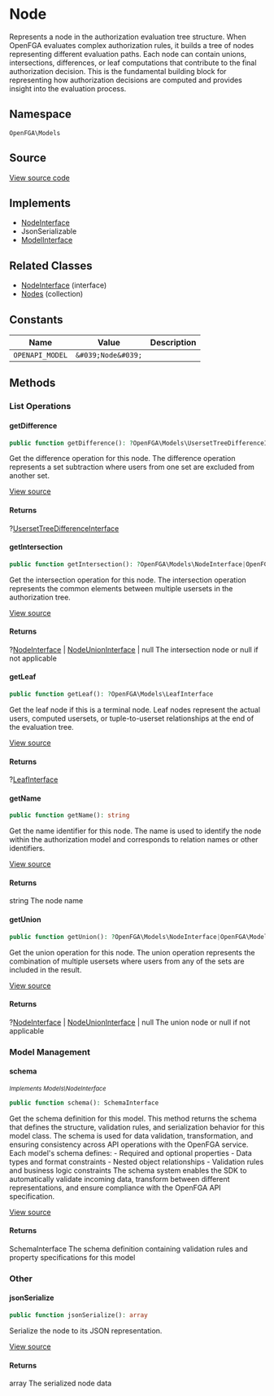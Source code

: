 # Node

Represents a node in the authorization evaluation tree structure. When OpenFGA evaluates complex authorization rules, it builds a tree of nodes representing different evaluation paths. Each node can contain unions, intersections, differences, or leaf computations that contribute to the final authorization decision. This is the fundamental building block for representing how authorization decisions are computed and provides insight into the evaluation process.

## Namespace
`OpenFGA\Models`

## Source
[View source code](https://github.com/evansims/openfga-php/blob/main/src/Models/Node.php)

## Implements
* [NodeInterface](NodeInterface.md)
* JsonSerializable
* [ModelInterface](ModelInterface.md)

## Related Classes
* [NodeInterface](Models/NodeInterface.md) (interface)
* [Nodes](Models/Collections/Nodes.md) (collection)

## Constants
| Name | Value | Description |
|------|-------|-------------|
| `OPENAPI_MODEL` | `&#039;Node&#039;` |  |


## Methods

                                                                                                                        
### List Operations
#### getDifference


```php
public function getDifference(): ?OpenFGA\Models\UsersetTreeDifferenceInterface
```

Get the difference operation for this node. The difference operation represents a set subtraction where users from one set are excluded from another set.

[View source](https://github.com/evansims/openfga-php/blob/main/src/Models/Node.php#L64)


#### Returns
?[UsersetTreeDifferenceInterface](UsersetTreeDifferenceInterface.md)

#### getIntersection


```php
public function getIntersection(): ?OpenFGA\Models\NodeInterface|OpenFGA\Models\NodeUnionInterface|null
```

Get the intersection operation for this node. The intersection operation represents the common elements between multiple usersets in the authorization tree.

[View source](https://github.com/evansims/openfga-php/blob/main/src/Models/Node.php#L73)


#### Returns
?[NodeInterface](NodeInterface.md) &#124; [NodeUnionInterface](NodeUnionInterface.md) &#124; null
 The intersection node or null if not applicable

#### getLeaf


```php
public function getLeaf(): ?OpenFGA\Models\LeafInterface
```

Get the leaf node if this is a terminal node. Leaf nodes represent the actual users, computed usersets, or tuple-to-userset relationships at the end of the evaluation tree.

[View source](https://github.com/evansims/openfga-php/blob/main/src/Models/Node.php#L82)


#### Returns
?[LeafInterface](LeafInterface.md)

#### getName


```php
public function getName(): string
```

Get the name identifier for this node. The name is used to identify the node within the authorization model and corresponds to relation names or other identifiers.

[View source](https://github.com/evansims/openfga-php/blob/main/src/Models/Node.php#L91)


#### Returns
string
 The node name

#### getUnion


```php
public function getUnion(): ?OpenFGA\Models\NodeInterface|OpenFGA\Models\NodeUnionInterface|null
```

Get the union operation for this node. The union operation represents the combination of multiple usersets where users from any of the sets are included in the result.

[View source](https://github.com/evansims/openfga-php/blob/main/src/Models/Node.php#L100)


#### Returns
?[NodeInterface](NodeInterface.md) &#124; [NodeUnionInterface](NodeUnionInterface.md) &#124; null
 The union node or null if not applicable

### Model Management
#### schema

*<small>Implements Models\NodeInterface</small>*  

```php
public function schema(): SchemaInterface
```

Get the schema definition for this model. This method returns the schema that defines the structure, validation rules, and serialization behavior for this model class. The schema is used for data validation, transformation, and ensuring consistency across API operations with the OpenFGA service. Each model&#039;s schema defines: - Required and optional properties - Data types and format constraints - Nested object relationships - Validation rules and business logic constraints The schema system enables the SDK to automatically validate incoming data, transform between different representations, and ensure compliance with the OpenFGA API specification.

[View source](https://github.com/evansims/openfga-php/blob/main/src/Models/ModelInterface.php#L52)


#### Returns
SchemaInterface
 The schema definition containing validation rules and property specifications for this model

### Other
#### jsonSerialize


```php
public function jsonSerialize(): array
```

Serialize the node to its JSON representation.

[View source](https://github.com/evansims/openfga-php/blob/main/src/Models/Node.php#L109)


#### Returns
array
 The serialized node data

